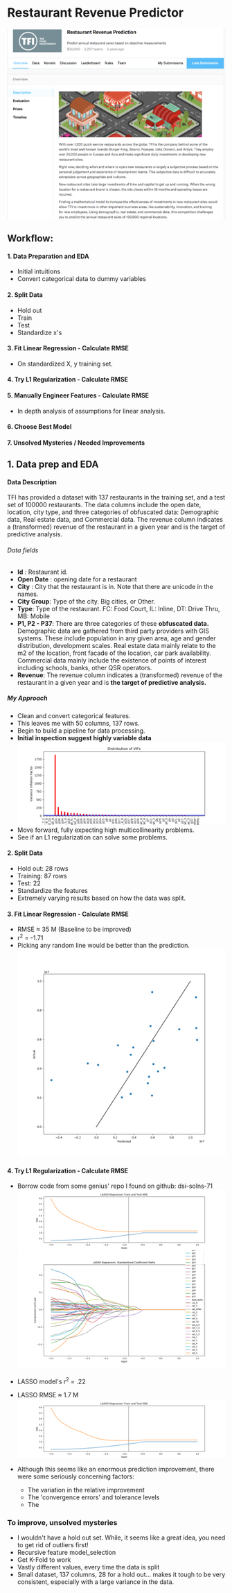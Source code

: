 # Restaurant Revenue Predictor

![Kaggle webpage](images/kaggle_front_page.png)




## Workflow:
#### 1. Data Preparation and EDA
  - Initial intuitions
  - Convert categorical data to dummy variables

#### 2. Split Data
   - Hold out
   - Train
   - Test
   - Standardize x's

#### 3. Fit Linear Regression - Calculate RMSE
  - On standardized X, y training set.

#### 4. Try L1 Regularization - Calculate RMSE

#### 5. Manually Engineer Features - Calculate RMSE
  - In depth analysis of assumptions for linear analysis.

#### 6. Choose Best Model

#### 7. Unsolved Mysteries / Needed Improvements



## 1. Data prep and EDA

#### Data Description
TFI has provided a dataset with 137 restaurants in the training set, and a test set of 100000 restaurants. The data columns include the open date, location, city type, and three categories of obfuscated data: Demographic data, Real estate data, and Commercial data. The revenue column indicates a (transformed) revenue of the restaurant in a given year and is the target of predictive analysis.

###### Data fields

- **Id** : Restaurant id.
- **Open Date** : opening date for a restaurant
- **City** : City that the restaurant is in. Note that there are unicode in the names.
- **City Group**: Type of the city. Big cities, or Other.
- **Type**: Type of the restaurant. FC: Food Court, IL: Inline, DT: Drive Thru, MB: Mobile
- **P1, P2 - P37**: There are three categories of these **obfuscated data.** Demographic data are gathered from third party providers with GIS systems. These include population in any given area, age and gender distribution, development scales. Real estate data mainly relate to the m2 of the location, front facade of the location, car park availability. Commercial data mainly include the existence of points of interest including schools, banks, other QSR operators.
- **Revenue**: The revenue column indicates a (transformed) revenue of the restaurant in a given year and is **the target of predictive analysis.**

##### My Approach
  - Clean and convert categorical features.
  - This leaves me with 50 columns, 137 rows.
  - Begin to build a pipeline for data processing.
  - **Initial inspection suggest highly variable data**
![VIFS](images/vifs.png)
  - Move forward, fully expecting high multicollinearity problems.
  - See if an L1 regularization can solve some problems.

#### 2. Split Data
- Hold out: 28 rows
- Training: 87 rows
- Test: 22
- Standardize the features
- Extremely varying results based on how the data was split.

#### 3. Fit Linear Regression - Calculate RMSE
- RMSE ≈ 35 M (Baseline to be improved)
- r<sup>2</sup> = -1.71
- Picking any random line would be better than the prediction.
![vanilla_lm](images/predicted_xaxis__vs_actual_yaxis_vanilla_lm.png)

#### 4. Try L1 Regularization - Calculate RMSE
- Borrow code from some genius' repo I found on github: dsi-solns-71
![lasso_optimal](images/lasso_optimal_alpha.png)
![lasso_optimal](images/LASSO_stdized_coeff_paths_initial.png)

- LASSO model's r<sup>2</sup> = .22
- LASSO RMSE ≈ 1.7 M
![lasso_optimal](images/lasso_optimal_alpha.png)

- Although this seems like an enormous prediction improvement, there were some seriously concerning factors:
  - The variation in the relative improvement
  - The 'convergence errors' and tolerance levels
  - The 

### To improve, unsolved mysteries
-  I wouldn't have a hold out set. While, it seems like a great idea, you need to get rid of outliers first!
- Recursive feature model_selection
- Get K-Fold to work
- Vastly different values, every time the data is split
- Small dataset, 137 columns, 28 for a hold out... makes it tough to be very consistent, especially with a large variance in the data.
